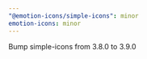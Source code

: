 ```yaml
---
"@emotion-icons/simple-icons": minor
emotion-icons: minor
---
```


Bump simple-icons from 3.8.0 to 3.9.0
